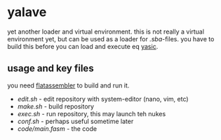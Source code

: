 yalave
======
yet another loader and virtual environment.
this is not really a virtual environment yet, but can be used as a loader for *.sba*-files.
you have to build this before you can load and execute eq [yasic](https://github.com/sivizius/yasic "yet another symbolic instruction code").

usage and key files
-------------------
you need [flatassembler](http://flatassembler.net/download.php "click here to download flatassembler") to build and run it.
* *edit.sh* - edit repository with system-editor (nano, vim, etc)
* *make.sh* - build repository
* *exec.sh* - run repository, this may launch teh nukes
* *conf.sh* - perhaps useful sometime later
* *code/main.fasm* - the code


